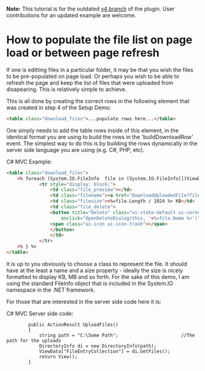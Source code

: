 **Note:**
This tutorial is for the outdated [v4 branch](https://github.com/blueimp/jQuery-File-Upload/tree/v4) of the plugin.
User contributions for an updated example are welcome.

# How to populate the file list on page load or between page refresh

If one is editting files in a particular folder, it may be that you wish the files to be pre-populated on page load. Or perhaps you wish to be able to refresh the page and keep the list of files that were uploaded from disapearing. This is relatively simple to achieve. 

This is all done by creating the correct rows in the following element that was created in step 4 of the Setup Demo:

```html
<table class="download_files">...populate rows here...</table>
```

One simply needs to add the table rows inside of this element, in the identical format you are using to build the rows in the 'buildDownloadRow' event. The simplest way to do this is by building the rows dynamically in the server side language you are using (e.g. C#, PHP, etc).



C# MVC Example:

```html
<table class="download_files">
    <% foreach (System.IO.FileInfo  file in (System.IO.FileInfo[])ViewData["FileEntryCollection"]) { %>
            <tr style="display: block;">
                <td class="file_preview"></td>
                <td class="filename"><a href="DownloadUploadedFile?file=<%=file.Name %>"><%=file.Name%></a></td>
                <td class="filesize"><%=file.Length / 1024 %> KB</td>
                <td class="file_delete">
                <button title="Delete" class="ui-state-default ui-corner-all ui-state-hover" 
                    onclick="OpenDeleteDialog(this, '<%=file.Name %>')">
                <span class="ui-icon ui-icon-trash"></span>
                </button>
                </td>
            </tr>
    <% } %>
</table>
```

It is up to you obviously to choose a class to represent the file. It should have at the least a name and a size property - ideally the size is nicely formatted to display KB, MB and so forth. For the sake of this demo, I am using the standard FileInfo object that is included in the System.IO namespace in the .NET framework.

For those that are interested in the server side code here it is:

C# MVC Server side code:

```
        public ActionResult UploadFiles()
        {
            string path = "C:\Some Path";                       //The path for the uploads
            DirectoryInfo di = new DirectoryInfo(path);
            ViewData["FileEntryCollection"] = di.GetFiles();
            return View();
        }
```


